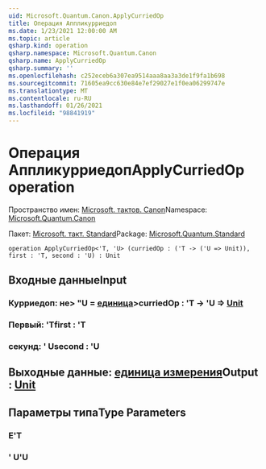 ```yaml
---
uid: Microsoft.Quantum.Canon.ApplyCurriedOp
title: Операция Аппликурриедоп
ms.date: 1/23/2021 12:00:00 AM
ms.topic: article
qsharp.kind: operation
qsharp.namespace: Microsoft.Quantum.Canon
qsharp.name: ApplyCurriedOp
qsharp.summary: ''
ms.openlocfilehash: c252eceb6a307ea9514aaa8aa3a3de1f9fa1b698
ms.sourcegitcommit: 71605ea9cc630e84e7ef29027e1f0ea06299747e
ms.translationtype: MT
ms.contentlocale: ru-RU
ms.lasthandoff: 01/26/2021
ms.locfileid: "98841919"
---
```

# <a name="applycurriedop-operation"></a><span data-ttu-id="aa8f3-102">Операция Аппликурриедоп</span><span class="sxs-lookup"><span data-stu-id="aa8f3-102">ApplyCurriedOp operation</span></span>

<span data-ttu-id="aa8f3-103">Пространство имен: [Microsoft. тактов. Canon](xref:Microsoft.Quantum.Canon)</span><span class="sxs-lookup"><span data-stu-id="aa8f3-103">Namespace: [Microsoft.Quantum.Canon](xref:Microsoft.Quantum.Canon)</span></span>

<span data-ttu-id="aa8f3-104">Пакет: [Microsoft. такт. Standard](https://nuget.org/packages/Microsoft.Quantum.Standard)</span><span class="sxs-lookup"><span data-stu-id="aa8f3-104">Package: [Microsoft.Quantum.Standard](https://nuget.org/packages/Microsoft.Quantum.Standard)</span></span>




```qsharp
operation ApplyCurriedOp<'T, 'U> (curriedOp : ('T -> ('U => Unit)), first : 'T, second : 'U) : Unit
```


## <a name="input"></a><span data-ttu-id="aa8f3-105">Входные данные</span><span class="sxs-lookup"><span data-stu-id="aa8f3-105">Input</span></span>

### <a name="curriedop--t---u--unit"></a><span data-ttu-id="aa8f3-106">Курриедоп: не> "U = [единица](xref:microsoft.quantum.lang-ref.unit)></span><span class="sxs-lookup"><span data-stu-id="aa8f3-106">curriedOp : 'T -> 'U => [Unit](xref:microsoft.quantum.lang-ref.unit)</span></span> 




### <a name="first--t"></a><span data-ttu-id="aa8f3-107">Первый: 'T</span><span class="sxs-lookup"><span data-stu-id="aa8f3-107">first : 'T</span></span>




### <a name="second--u"></a><span data-ttu-id="aa8f3-108">секунд: ' U</span><span class="sxs-lookup"><span data-stu-id="aa8f3-108">second : 'U</span></span>





## <a name="output--unit"></a><span data-ttu-id="aa8f3-109">Выходные данные: [единица измерения](xref:microsoft.quantum.lang-ref.unit)</span><span class="sxs-lookup"><span data-stu-id="aa8f3-109">Output : [Unit](xref:microsoft.quantum.lang-ref.unit)</span></span>



## <a name="type-parameters"></a><span data-ttu-id="aa8f3-110">Параметры типа</span><span class="sxs-lookup"><span data-stu-id="aa8f3-110">Type Parameters</span></span>

### <a name="t"></a><span data-ttu-id="aa8f3-111">Е</span><span class="sxs-lookup"><span data-stu-id="aa8f3-111">'T</span></span>


### <a name="u"></a><span data-ttu-id="aa8f3-112">' U</span><span class="sxs-lookup"><span data-stu-id="aa8f3-112">'U</span></span>

